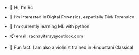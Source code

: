 - 👋 Hi, I’m Rc
- 👀 I’m interested in Digital Forensics, especially Disk Forensics
- 🌱 I’m currently learning ML with python
- 📫 email: rachayitaray@outlook.com

- 🎻 Fun fact: I am also a violinist trained in Hindustani Classical
